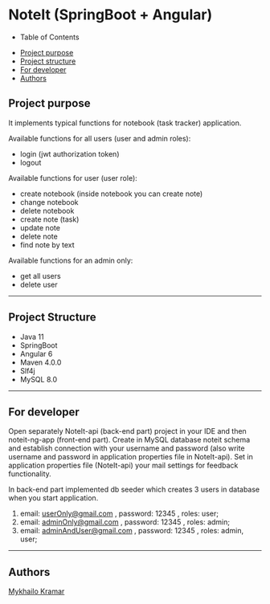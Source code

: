 ﻿# NoteIt (SpringBoot + Angular)
- Table of Contents
* [Project purpose](#purpose)
* [Project structure](#structure)
* [For developer](#developer-start)
* [Authors](#authors)

## <a name="purpose"></a>Project purpose

It implements typical functions for notebook (task tracker) application. 

Available functions for all users (user and admin roles): 
* login (jwt authorization token)
* logout

Available functions for user (user role): 
* create notebook (inside notebook you can create note)
* change notebook
* delete notebook
* create note (task)
* update note 
* delete note
* find note by text

Available functions for an admin only:
* get all users 
* delete user
<hr>

## <a name="structure"></a>Project Structure
* Java 11
* SpringBoot
* Angular 6
* Maven 4.0.0
* Slf4j
* MySQL 8.0

<hr>

## <a name="developer-start"></a>For developer
Open separately NoteIt-api (back-end part) project in your IDE and then noteit-ng-app (front-end part).
Create in MySQL database noteit schema and establish connection with your username and password
(also write username and password in application properties file in NoteIt-api).
Set in application properties file (NoteIt-api) your mail settings for feedback functionality.

In back-end part implemented db seeder which creates 3 users in database when you start application.
1) email: userOnly@gmail.com , password: 12345 , roles: user;
2) email: adminOnly@gmail.com , password: 12345 , roles: admin;
3) email: adminAndUser@gmail.com , password: 12345 , roles: admin, user;
 
<hr>

## <a name="authors"></a>Authors
[Mykhailo Kramar](https://github.com/Mykhaylo12?tab=repositories)

